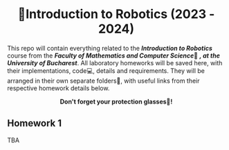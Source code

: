 <div align="center">
  <h1>🔌Introduction to Robotics (2023 - 2024)</h1>
</div>

This repo will contain everything related to the ***Introduction to Robotics*** course from the ***Faculty of Mathematics and Computer Science***🏫 ***, at the University of Bucharest***.
All laboratory homeworks will be saved here, with their implementations, code💻, details and requirements. 
They will be arranged in their own separate folders📂, with useful links from their respective homework details below.

<div align="center"> 
  <b>Don't forget your protection glasses🥽!</b>
</div>

## Homework 1

TBA
